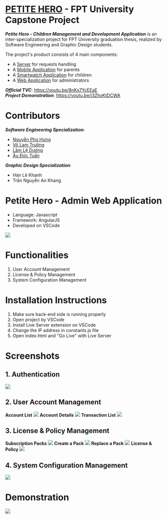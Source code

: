# [PETITE HERO](https://github.com/petite-hero) - FPT University Capstone Project

__*Petite Hero - Children Management and Development Application*__ is an inter-specialization project for FPT University graduation thesis, realized by Software Engineering and Graphic Design students.

The project's product consists of 4 main components:
- A [Server](https://github.com/petite-hero/petite-hero-api) for requests handling
- A [Mobile Application](https://github.com/petite-hero/petite-hero-mobile) for parents
- A [Smartwatch Application](https://github.com/petite-hero/petite-hero-smartwatch) for children
- A [Web Application](https://github.com/petite-hero/petite-hero-web) for administrators

__*Official TVC*__: https://youtu.be/8nKs7YcEEaE  
__*Project Demonstration*__: https://youtu.be/i3ZhxKtDCWA  

# Contributors

__*Software Engineering Specialization*__:
- [Nguyễn Phú Hưng](https://github.com/hulk1999)
- [Võ Lam Trường](https://github.com/truongvlit)
- [Lâm Lệ Dương](https://github.com/llduong)
- [Âu Đức Tuấn](https://github.com/ibenrique2510)

__*Graphic Design Specialization*__:
- Hàn Lê Khanh
- Trần Nguyễn An Khang

# 
# Petite Hero - Admin Web Application
- Language: Javascript
- Framework: AngularJS
- Developed on VSCode

![](screenshots/accounts.png)

# Functionalities
1. User Account Management
2. License & Policy Management
3. System Configuration Management

# Installation Instructions
1. Make sure back-end side is running properly
2. Open project by VSCode
3. Install Live Server extension on VSCode
4. Change the IP address in constants.js file
5. Open index.html and "Go Live" with Live Server

# Screenshots
## 1. Authentication
![](screenshots/login.png)
## 2. User Account Management
**Account List**
![](screenshots/accounts.png)
**Account Details**
![](screenshots/account-details.png)
**Transaction List**
![](screenshots/transactions.png)
## 3. License & Policy Management
**Subscription Packs**
![](screenshots/subscriptions.png)
**Create a Pack**
![](screenshots/new-pack.png)
**Replace a Pack**
![](screenshots/replace-pack.png)
**License & Policy**
![](screenshots/license.png)
## 4. System Configuration Management
![](screenshots/configs.png)

# Demonstration
[![](screenshots/demo.png)](https://youtu.be/i3ZhxKtDCWA)